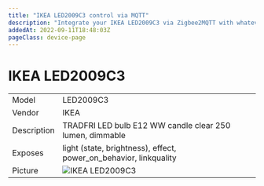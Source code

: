 ```yaml
---
title: "IKEA LED2009C3 control via MQTT"
description: "Integrate your IKEA LED2009C3 via Zigbee2MQTT with whatever smart home infrastructure you are using without the vendor's bridge or gateway."
addedAt: 2022-09-11T18:48:03Z
pageClass: device-page
---
```


<!-- !!!! -->
<!-- ATTENTION: This file is auto-generated through docgen! -->
<!-- You can only edit the "Notes"-Section between the two comment lines "Notes BEGIN" and "Notes END". -->
<!-- Do not use h1 or h2 heading within "## Notes"-Section. -->
<!-- !!!! -->

# IKEA LED2009C3

|     |     |
|-----|-----|
| Model | LED2009C3  |
| Vendor  | IKEA  |
| Description | TRADFRI LED bulb E12 WW candle clear 250 lumen, dimmable |
| Exposes | light (state, brightness), effect, power_on_behavior, linkquality |
| Picture | ![IKEA LED2009C3](https://www.zigbee2mqtt.io/images/devices/LED2009C3.jpg) |